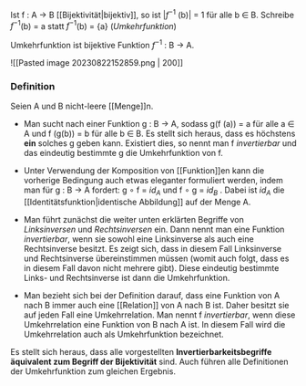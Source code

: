 Ist f : A → B [[Bijektivität|bijektiv]], so ist |$f^{−1}$ (b)| = 1 für alle b ∈ B. 
Schreibe $f^{−1}$(b) = a statt $f^{−1}$(b) = {a}   (*Umkehrfunktion*)

Umkehrfunktion ist bijektive Funktion $f^{−1}$ : B → A.

![[Pasted image 20230822152859.png | 200]]
### Definition
Seien A und B nicht-leere [[Menge]]n. 

- Man sucht nach einer Funktion g : B → A, sodass g(f (a)) = a für alle a ∈ A und f (g(b)) = b für alle b ∈ B. Es stellt sich heraus, dass es höchstens **ein** solches g geben kann. Existiert dies, so nennt man f _invertierbar_ und das eindeutig bestimmte g die Umkehrfunktion von f.

- Unter Verwendung der Komposition von [[Funktion]]en kann die vorherige Bedingung auch etwas eleganter formuliert werden, indem man für g : B → A fordert: g ∘ f = $id_A$ und f ∘ g = $id_B$ . Dabei ist $id_A$ die [[Identitätsfunktion|identische Abbildung]] auf der Menge A.

- Man führt zunächst die weiter unten erklärten Begriffe von _Linksinversen_ und _Rechtsinversen_ ein. Dann nennt man eine Funktion _invertierbar_, wenn sie sowohl eine Linksinverse als auch eine Rechtsinverse besitzt. Es zeigt sich, dass in diesem Fall Linksinverse und Rechtsinverse übereinstimmen müssen (womit auch folgt, dass es in diesem Fall davon nicht mehrere gibt). Diese eindeutig bestimmte Links- und Rechtsinverse ist dann die Umkehrfunktion.

- Man bezieht sich bei der Definition darauf, dass eine Funktion von A nach B immer auch eine [[Relation]] von A nach B ist. Daher besitzt sie auf jeden Fall eine Umkehrrelation. Man nennt f _invertierbar_, wenn diese Umkehrrelation eine Funktion von B nach A ist. In diesem Fall wird die Umkehrrelation auch als Umkehrfunktion bezeichnet.

Es stellt sich heraus, dass alle vorgestellten **Invertierbarkeitsbegriffe äquivalent zum Begriff der Bijektivität** sind. Auch führen alle Definitionen der Umkehrfunktion zum gleichen Ergebnis.